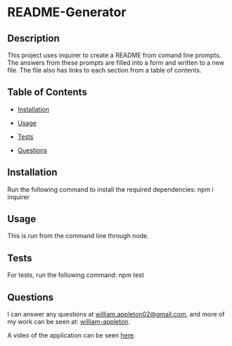 # README-Generator

## Description

This project uses inquirer to create a README from comand line prompts. The answers from these prompts are filled into a form and written to a new file. The file also has links to each section from a table of contents. 

## Table of Contents 

* [Installation](#installation)

* [Usage](#usage)

* [Tests](#tests)

* [Questions](#questions)

## Installation

Run the following command to install the required dependencies: npm i inquirer

## Usage

This is run from the command line through node.

## Tests

For tests, run the following command: npm test

## Questions

I can answer any questions at william.appleton02@gmail.com, and more of my work can be seen at: [william-appleton](https://github.com/william-appleton/). 

A video of the application can be seen [here](https://drive.google.com/file/d/1fugk8663JmNd-eHXz2On71mz-L-pudby/view).

    
